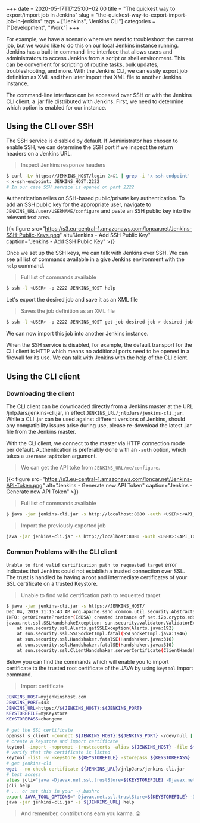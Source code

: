 +++ 
date = 2020-05-17T17:25:00+02:00
title = "The quickest way to export/import job in Jenkins"
slug = "the-quickest-way-to-export-import-job-in-jenkins" 
tags = ["Jenkins", "Jenkins CLI"]
categories = ["Development", "Work"]
+++

For example, we have a scenario where we need to troubleshoot the current job, but we would like to do this on our local Jenkins instance running. Jenkins has a built-in command-line interface that allows users and administrators to access Jenkins from a script or shell environment. This can be convenient for scripting of routine tasks, bulk updates, troubleshooting, and more. With the Jenkins CLI, we can easily export job definition as XML and then later import that XML file to another Jenkins instance.

The command-line interface can be accessed over SSH or with the Jenkins CLI client, a .jar file distributed with Jenkins. First, we need to determine which option is enabled for our instance.

## Using the CLI over SSH

The SSH service is disabled by default. If Administrator has chosen to enable SSH, we can determine the SSH port if we inspect the return headers on a Jenkins URL.

> Inspect Jenkins response headers

```bash
$ curl -Lv https://JENKINS_HOST/login 2>&1 | grep -i 'x-ssh-endpoint'
< x-ssh-endpoint: JENKINS_HOST:2222
# In our case SSH service is opened on port 2222
```

Authentication relies on SSH-based public/private key authentication. To add an SSH public key for the appropriate user, navigate to `JENKINS_URL/user/USERNAME/configure` and paste an SSH public key into the relevant text area.

{{< figure src="https://s3.eu-central-1.amazonaws.com/loncar.net/Jenkins-SSH-Public-Keys.png" alt="Jenkins - Add SSH Public Key" caption="Jenkins - Add SSH Public Key" >}}

Once we set up the SSH keys, we can talk with Jenkins over SSH. We can see all list of commands available in a give Jenkins environment with the  `help` command.

> Full list of commands available

```bash
$ ssh -l <USER> -p 2222 JENKINS_HOST help
```

Let's export the desired job and save it as an XML file

> Saves the job definition as an XML file

```bash
$ ssh -l <USER> -p 2222 JENKINS_HOST get-job desired-job > desired-job.xml
```

We can now import this job into another Jenkins instance.

When the SSH service is disabled, for example, the default transport for the CLI client is HTTP which means no additional ports need to be opened in a firewall for its use.  We can talk with Jenkins with the help of the CLI client.

## Using the CLI client

### Downloading the client

The CLI client can be downloaded directly from a Jenkins master at the URL /jnlpJars/jenkins-cli.jar, in effect `JENKINS_URL/jnlpJars/jenkins-cli.jar`.
While a CLI .jar can be used against different versions of Jenkins, should any compatibility issues arise during use, please re-download the latest .jar file from the Jenkins master.

With the CLI client, we connect to the master via HTTP connection mode per default. Authentication is preferably done with an `-auth` option, which takes a `username:apitoken` argument. 

> We can get the API toke from `JENKINS_URL/me/configure`.

{{< figure src="https://s3.eu-central-1.amazonaws.com/loncar.net/Jenkins-API-Token.png" alt="Jenkins - Generate new API Token" caption="Jenkins - Generate new API Token" >}}

> Full list of commands available

```bash
$ java -jar jenkins-cli.jar -s http://localhost:8080 -auth <USER>:<API_TOKEN> help
```

> Import the previously exported job

```bash
java -jar jenkins-cli.jar -s http://localhost:8080 -auth <USER>:<API_TOKEN> create-job desired-job < desired-job.xml
```

### Common Problems with the CLI client

`Unable to find valid certification path to requested target` error indicates that Jenkins could not establish a trusted connection over SSL. The trust is handled by having a root and intermediate certificates of your SSL certificate on a trusted Keystore.

> Unable to find valid certification path to requested target

```bash
$ java -jar jenkins-cli.jar -s https://JENKINS_HOST/
Dec 04, 2019 11:15:43 AM org.apache.sshd.common.util.security.AbstractSecurityProviderRegistrar getOrCreateProvider
INFO: getOrCreateProvider(EdDSA) created instance of net.i2p.crypto.eddsa.EdDSASecurityProvider
javax.net.ssl.SSLHandshakeException: sun.security.validator.ValidatorException: PKIX path building failed: sun.security.provider.certpath.SunCertPathBuilderException: unable to find valid certification path to requested target
    at sun.security.ssl.Alerts.getSSLException(Alerts.java:192)
    at sun.security.ssl.SSLSocketImpl.fatal(SSLSocketImpl.java:1946)
    at sun.security.ssl.Handshaker.fatalSE(Handshaker.java:316)
    at sun.security.ssl.Handshaker.fatalSE(Handshaker.java:310)
    at sun.security.ssl.ClientHandshaker.serverCertificate(ClientHandshaker.java:1639)
```

Below you can find the commands which will enable you to import certificate to the trusted root certificate of the JAVA by using `keytool` import command.

> Import certificate

```bash
JENKINS_HOST=myjenkinshost.com
JENKINS_PORT=443
JENKINS_URL=https://${JENKINS_HOST}:${JENKINS_PORT}
KEYSTOREFILE=myKeystore
KEYSTOREPASS=changeme
  
# get the SSL certificate
openssl s_client -connect ${JENKINS_HOST}:${JENKINS_PORT} </dev/null | sed -ne '/-BEGIN CERTIFICATE-/,/-END CERTIFICATE-/p' > ${JENKINS_HOST}.cer
# create a keystore and import certificate
keytool -import -noprompt -trustcacerts -alias ${JENKINS_HOST} -file ${JENKINS_HOST}.cer -keystore ${KEYSTOREFILE} -storepass ${KEYSTOREPASS}
# verify that the certificate is listed
keytool -list -v -keystore ${KEYSTOREFILE} -storepass ${KEYSTOREPASS}
# get jenkins-cli
wget --no-check-certificate ${JENKINS_URL}/jnlpJars/jenkins-cli.jar
# test access
alias jcli="java -Djavax.net.ssl.trustStore=${KEYSTOREFILE} -Djavax.net.ssl.trustStorePassword=${KEYSTOREPASS} -jar jenkins-cli.jar -s ${JENKINS_URL,,}"
jcli help
# ... or set this in your ~/.bashrc
export JAVA_TOOL_OPTIONS="-Djavax.net.ssl.trustStore=${KEYSTOREFILE} -Djavax.net.ssl.trustStorePassword=${KEYSTOREPASS}"
java -jar jenkins-cli.jar -s ${JENKINS_URL} help
```

> And remember, contributions earn you karma. 😜
